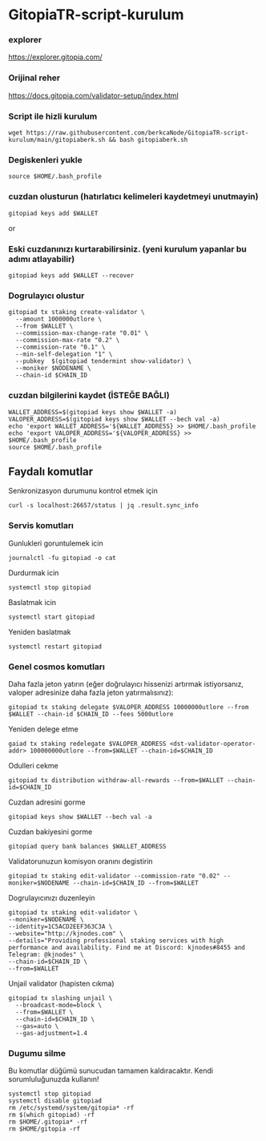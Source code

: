 # GitopiaTR-script-kurulum


### explorer
https://explorer.gitopia.com/

### Orijinal reher
https://docs.gitopia.com/validator-setup/index.html

### Script ile hizli kurulum
```
wget https://raw.githubusercontent.com/berkcaNode/GitopiaTR-script-kurulum/main/gitopiaberk.sh && bash gitopiaberk.sh
```

### Degiskenleri yukle
```
source $HOME/.bash_profile
```

### cuzdan olusturun (hatırlatıcı kelimeleri kaydetmeyi unutmayin)
```
gitopiad keys add $WALLET
```
or
### Eski cuzdanınızı kurtarabilirsiniz. (yeni kurulum yapanlar bu adımı atlayabilir)
```
gitopiad keys add $WALLET --recover
```

### Dogrulayıcı olustur
```
gitopiad tx staking create-validator \
  --amount 1000000utlore \
  --from $WALLET \
  --commission-max-change-rate "0.01" \
  --commission-max-rate "0.2" \
  --commission-rate "0.1" \
  --min-self-delegation "1" \
  --pubkey  $(gitopiad tendermint show-validator) \
  --moniker $NODENAME \
  --chain-id $CHAIN_ID
```

### cuzdan bilgilerini kaydet (İSTEĞE BAĞLI)
```
WALLET_ADDRESS=$(gitopiad keys show $WALLET -a)
VALOPER_ADDRESS=$(gitopiad keys show $WALLET --bech val -a)
echo 'export WALLET_ADDRESS='${WALLET_ADDRESS} >> $HOME/.bash_profile
echo 'export VALOPER_ADDRESS='${VALOPER_ADDRESS} >> $HOME/.bash_profile
source $HOME/.bash_profile
```

## Faydalı komutlar
Senkronizasyon durumunu kontrol etmek için
```
curl -s localhost:26657/status | jq .result.sync_info
```

### Servis komutları

Gunlukleri goruntulemek icin

```
journalctl -fu gitopiad -o cat
```

Durdurmak icin
```
systemctl stop gitopiad
```

Baslatmak icin
```
systemctl start gitopiad
```

Yeniden baslatmak
```
systemctl restart gitopiad
```

### Genel cosmos komutları
Daha fazla jeton yatırın (eğer doğrulayıcı hissenizi artırmak istiyorsanız, valoper adresinize daha fazla jeton yatırmalısınız):
```
gitopiad tx staking delegate $VALOPER_ADDRESS 10000000utlore --from $WALLET --chain-id $CHAIN_ID --fees 5000utlore
```

Yeniden delege etme
```
gaiad tx staking redelegate $VALOPER_ADDRESS <dst-validator-operator-addr> 100000000utlore --from=$WALLET --chain-id=$CHAIN_ID
```

Odulleri cekme
```
gitopiad tx distribution withdraw-all-rewards --from=$WALLET --chain-id=$CHAIN_ID
```

Cuzdan adresini gorme
```
gitopiad keys show $WALLET --bech val -a
```

Cuzdan bakiyesini gorme
```
gitopiad query bank balances $WALLET_ADDRESS
```

Validatorunuzun komisyon oranını degistirin
```
gitopiad tx staking edit-validator --commission-rate "0.02" --moniker=$NODENAME --chain-id=$CHAIN_ID --from=$WALLET
```

Dogrulayıcınızı duzenleyin
```
gitopiad tx staking edit-validator \
--moniker=$NODENAME \
--identity=1C5ACD2EEF363C3A \
--website="http://kjnodes.com" \
--details="Providing professional staking services with high performance and availability. Find me at Discord: kjnodes#8455 and Telegram: @kjnodes" \
--chain-id=$CHAIN_ID \
--from=$WALLET
```

Unjail validator (hapisten cıkma)
```
gitopiad tx slashing unjail \
  --broadcast-mode=block \
  --from=$WALLET \
  --chain-id=$CHAIN_ID \
  --gas=auto \
  --gas-adjustment=1.4
```

### Dugumu silme
Bu komutlar düğümü sunucudan tamamen kaldıracaktır. Kendi sorumluluğunuzda kullanın!
```
systemctl stop gitopiad
systemctl disable gitopiad
rm /etc/systemd/system/gitopia* -rf
rm $(which gitopiad) -rf
rm $HOME/.gitopia* -rf
rm $HOME/gitopia -rf
```
